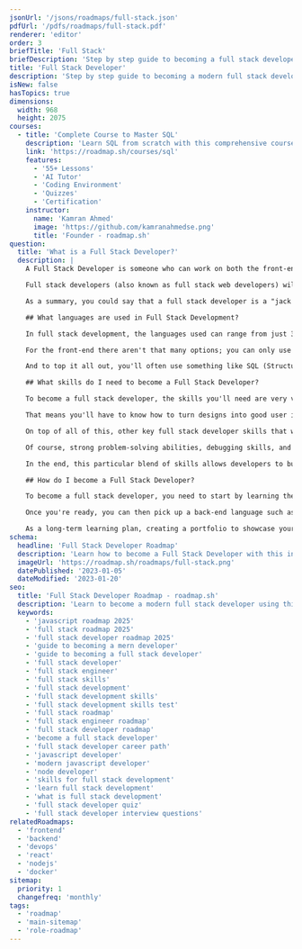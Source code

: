 ```yaml
---
jsonUrl: '/jsons/roadmaps/full-stack.json'
pdfUrl: '/pdfs/roadmaps/full-stack.pdf'
renderer: 'editor'
order: 3
briefTitle: 'Full Stack'
briefDescription: 'Step by step guide to becoming a full stack developer in 2025'
title: 'Full Stack Developer'
description: 'Step by step guide to becoming a modern full stack developer in 2025'
isNew: false
hasTopics: true
dimensions:
  width: 968
  height: 2075
courses:
  - title: 'Complete Course to Master SQL'
    description: 'Learn SQL from scratch with this comprehensive course'
    link: 'https://roadmap.sh/courses/sql'
    features:
      - '55+ Lessons'
      - 'AI Tutor'
      - 'Coding Environment'
      - 'Quizzes'
      - 'Certification'
    instructor:
      name: 'Kamran Ahmed'
      image: 'https://github.com/kamranahmedse.png'
      title: 'Founder - roadmap.sh'
question:
  title: 'What is a Full Stack Developer?'
  description: |
    A Full Stack Developer is someone who can work on both the front-end and the back-end of an application. They write code and, most of the time, also take care of everything required to push the product into production.

    Full stack developers (also known as full stack web developers) will usually have the required skills to tackle any part of the web development process. In the front end, they'll focus on building the user interface using technologies such as HTML, [JavaScript](https://roadmap.sh/javascript), and CSS (Cascading Style Sheets - usually mixed with some UI framework such as React or Vue). For the back-end side of these projects, they will code the business logic and any type of data access required involving either some [SQL](https://roadmap.sh/sql) database or, in some projects, noSQL options. As part of the back-end, there might also be some API design involved, as well as other performance and scalability optimizations that need to be performed.

    As a summary, you could say that a full stack developer is a "jack of all trades" when it comes to web development. While they might not always be the absolute experts in any of those technologies, they're more than capable of filling any gaps in the team.

    ## What languages are used in Full Stack Development?

    In full stack development, the languages used can range from just 3 to a multitude of options.

    For the front-end there aren't that many options; you can only use HTML, CSS, and JavaScript (with the freedom of picking the framework that best suits your preferences). However, on the back-end, the story is quite different. Of course, you can pick JavaScript, keeping the full tech stack homogenous, but you also have the option to add multiple programming languages if you're going with a microservices-based architecture, using the right language for each service. If that's your situation, some of the most popular languages include [Python](https://roadmap.sh/python), Ruby, [Java](https://roadmap.sh/java), [PHP](https://roadmap.sh/php), or [C#](https://roadmap.sh/aspnet-core).

    And to top it all out, you'll often use something like SQL (Structured Query Language) for your database interactions (unless you're going with a NoSQL database).

    ## What skills do I need to become a Full Stack Developer?

    To become a full stack developer, the skills you'll need are very varied. You'll need to understand both front-end and back-end software development, including some of the most popular frameworks and libraries.

    That means you'll have to know how to turn designs into good user interfaces following the latest UX trends. In the back-end, you'll need to grasp server-side programming, work with databases, manage APIs, and ensure that everything integrates as it should. And you'll do all of that as part of your regular development process.

    On top of all of this, other key full stack developer skills that would enhance your profile are version control systems (such as Git which is the current industry standard) and understanding RESTful APIs.

    Of course, strong problem-solving abilities, debugging skills, and a willingness to continuously learn new technologies are also crucial for this role, like they are for any software development job.

    In the end, this particular blend of skills allows developers to build full-featured web applications from start to finish.

    ## How do I become a Full Stack Developer?

    To become a full stack developer, you need to start by learning the basics of HTML, CSS, and JavaScript, they will give you everything you need to master front-end development.

    Once you're ready, you can then pick up a back-end language such as Python or Java (or even JavaScript again through Node.js). Try to start small and build a simple back-end for your website. A good idea here is to pick up a full stack framework, such as NextJS or Django; they will make it easy for you to integrate the back-end into your project. Slowly start introducing database management into the mix. This will open up the door to more complex applications. Just remember to start with small projects to practice your full stack developer skills and gradually work on more complex ones.

    As a long-term learning plan, creating a portfolio to showcase your progress can be a great motivator. Consider following roadmaps like the [full stack roadmap](https://roadmap.sh/full-stack), and keep learning through online courses or bootcamps to boost your journey into full stack development.
schema:
  headline: 'Full Stack Developer Roadmap'
  description: 'Learn how to become a Full Stack Developer with this interactive step by step guide in 2025. We also have resources and short descriptions attached to the roadmap items so you can get everything you want to learn in one place.'
  imageUrl: 'https://roadmap.sh/roadmaps/full-stack.png'
  datePublished: '2023-01-05'
  dateModified: '2023-01-20'
seo:
  title: 'Full Stack Developer Roadmap - roadmap.sh'
  description: 'Learn to become a modern full stack developer using this roadmap. Community driven, articles, resources, guides, interview questions, quizzes for modern full stack development.'
  keywords:
    - 'javascript roadmap 2025'
    - 'full stack roadmap 2025'
    - 'full stack developer roadmap 2025'
    - 'guide to becoming a mern developer'
    - 'guide to becoming a full stack developer'
    - 'full stack developer'
    - 'full stack engineer'
    - 'full stack skills'
    - 'full stack development'
    - 'full stack development skills'
    - 'full stack development skills test'
    - 'full stack roadmap'
    - 'full stack engineer roadmap'
    - 'full stack developer roadmap'
    - 'become a full stack developer'
    - 'full stack developer career path'
    - 'javascript developer'
    - 'modern javascript developer'
    - 'node developer'
    - 'skills for full stack development'
    - 'learn full stack development'
    - 'what is full stack development'
    - 'full stack developer quiz'
    - 'full stack developer interview questions'
relatedRoadmaps:
  - 'frontend'
  - 'backend'
  - 'devops'
  - 'react'
  - 'nodejs'
  - 'docker'
sitemap:
  priority: 1
  changefreq: 'monthly'
tags:
  - 'roadmap'
  - 'main-sitemap'
  - 'role-roadmap'
---
```

